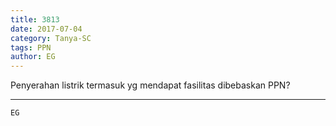 ```yaml
---
title: 3813
date: 2017-07-04
category: Tanya-SC
tags: PPN
author: EG
---
```


Penyerahan listrik termasuk yg mendapat fasilitas dibebaskan PPN?

---



`EG`
